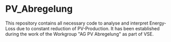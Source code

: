 # PV_Abregelung
This repository contains all necessary code to analyse and interpret Energy-Loss due to constant reduction of PV-Production. It has been established during the work of the Workgroup "AG PV Abregelung" as part of VSE.
